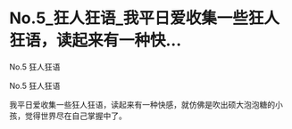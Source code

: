 # No.5_狂人狂语_我平日爱收集一些狂人狂语，读起来有一种快...

No.5 狂人狂语

No.5 狂人狂语

我平日爱收集一些狂人狂语，读起来有一种快感，就仿佛是吹出硕大泡泡糖的小孩，觉得世界尽在自己掌握中了。